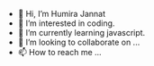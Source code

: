 - 👋 Hi, I’m Humira Jannat
- 👀 I’m interested in coding.
- 🌱 I’m currently learning javascript.
- 💞️ I’m looking to collaborate on ...
- 📫 How to reach me ...

<!---
mainu101/mainu101 is a ✨ special ✨ repository because its `README.md` (this file) appears on your GitHub profile.
You can click the Preview link to take a look at your changes.
--->
